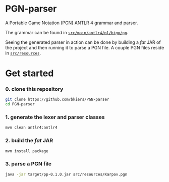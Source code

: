# PGN-parser

A Portable Game Notation (PGN) ANTLR 4 grammar and parser.

The grammar can be found in 
[`src/main/antlr4/nl/bigo/pp`](https://github.com/bkiers/PGN-parser/tree/master/src/main/antlr4/nl/bigo/pp).

Seeing the generated parser in action can be done by building
a *fat* JAR of the project and then running it to parse a PGN
file. A couple PGN files reside in 
[`src/resources`](https://github.com/bkiers/PGN-parser/tree/master/src/resources).

# Get started

### 0. clone this repository

```bash
git clone https://github.com/bkiers/PGN-parser
cd PGN-parser
```

### 1. generate the lexer and parser classes

```bash
mvn clean antlr4:antlr4
```

### 2. build the *fat* JAR

```bash
mvn install package
```

### 3. parse a PGN file

```bash
java -jar target/pp-0.1.0.jar src/resources/Karpov.pgn
```
